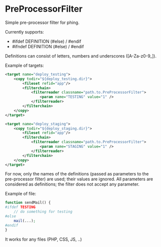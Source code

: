 PreProcessorFilter
==================

Simple pre-processor filter for phing.

Currently supports:
* #ifdef DEFINITION (#else) / #endif
* #ifndef DEFINITION (#else) / #endif

Definitions can consist of letters, numbers and underscores ([A-Za-z0-9_]).


Example of targets:

```xml
<target name="deploy_testing">
    <copy todir="${deploy_testing.dir}">
        <fileset refid="app"/>
        <filterchain>
            <filterreader classname="path.to.PreProcessorFilter">
                <param name="TESTING" value="1" />
            </filterreader>
        </filterchain>
    </copy>
</target>

<target name="deploy_staging">
    <copy todir="${deploy_staging.dir}">
        <fileset refid="app"/>
        <filterchain>
            <filterreader classname="path.to.PreProcessorFilter">
                <param name="STAGING" value="1" />
            </filterreader>
        </filterchain>
    </copy>
</target>
```

For now, only the names of the definitions (passed as parameters to the pre-processor filter) are used; their values are ignored.
All parameters are considered as definitions; the filter does not accept any parameter.

Example of file:

```php
function sendMail() {
#ifdef TESTING
    // do something for testing
#else
    mail(...);
#endif
}
```

It works for any files (PHP, CSS, JS, ..)